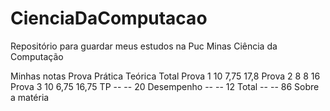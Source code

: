 # CienciaDaComputacao
Repositório para guardar meus estudos na Puc Minas Ciência da Computação

Minhas notas
Prova	Prática	Teórica	Total
Prova 1	10	7,75	17,8
Prova 2	8	8	16
Prova 3	10	6,75	16,75
TP	--	--	20
Desempenho	--	--	12
Total	--	--	86
Sobre a matéria
